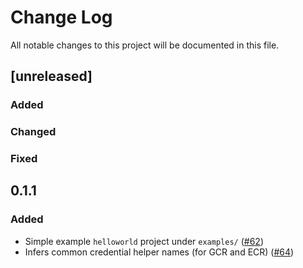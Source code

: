 # Change Log
All notable changes to this project will be documented in this file.
## [unreleased]

### Added

### Changed

### Fixed

## 0.1.1
### Added
- Simple example `helloworld` project under `examples/` ([#62](https://github.com/google/jib/pull/62))
- Infers common credential helper names (for GCR and ECR) ([#64](https://github.com/google/jib/pull/64))
